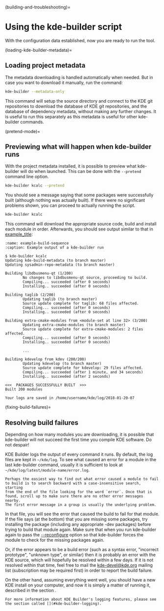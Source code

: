 (building-and-troubleshooting)=
# Using the kde-builder script

With the configuration data established, now you are ready to run the
tool.

(loading-kde-builder-metadata)=
## Loading project metadata

The metadata downloading is handled automatically when needed. But in case
you want to download it manually, run the command:

```bash
kde-builder --metadata-only
```

This command will setup the source directory and connect to the KDE git
repositories to download the database of KDE git repositories, and the
database of dependency metadata, without making any further changes. It
is useful to run this separately as this metadata is useful for other
kde-builder commands.

(pretend-mode)=
## Previewing what will happen when kde-builder runs

With the project metadata installed, it is possible to preview what
kde-builder will do when launched. This can be done with the
`--pretend` command line option.

```bash
kde-builder kcalc --pretend
```

You should see a message saying that some packages were successfully
built (although nothing was actually built). If there were no
significant problems shown, you can proceed to actually running the
script.

```bash
kde-builder kcalc
```

This command will download the appropriate source code, build and
install each module in order. Afterwards, you should see output similar
to that in [example_title](#example-build-sequence):

```{code-block}
:name: example-build-sequence
:caption: Example output of a kde-builder run

$ kde-builder kcalc
Updating kde-build-metadata (to branch master)
Updating sysadmin-repo-metadata (to branch master)

Building libdbusmenu-qt (1/200)
        No changes to libdbusmenu-qt source, proceeding to build.
        Compiling... succeeded (after 0 seconds)
        Installing.. succeeded (after 0 seconds)

Building taglib (2/200)
        Updating taglib (to branch master)
        Source update complete for taglib: 68 files affected.
        Compiling... succeeded (after 0 seconds)
        Installing.. succeeded (after 0 seconds)

Building extra-cmake-modules from <module-set at line 32> (3/200)
        Updating extra-cmake-modules (to branch master)
        Source update complete for extra-cmake-modules: 2 files affected.
        Compiling... succeeded (after 0 seconds)
        Installing.. succeeded (after 0 seconds)

        ...

Building kdevelop from kdev (200/200)
        Updating kdevelop (to branch master)
        Source update complete for kdevelop: 29 files affected.
        Compiling... succeeded (after 1 minute, and 34 seconds)
        Installing.. succeeded (after 2 seconds)

<<<  PACKAGES SUCCESSFULLY BUILT  >>>
Built 200 modules

Your logs are saved in /home/username/kde/log/2018-01-20-07
```

(fixing-build-failures)=
## Resolving build failures

Depending on how many modules you are downloading, it is possible that
kde-builder will not succeed the first time you compile KDE software.
Do not despair!

KDE Builder logs the output of every command it runs. By default, the
log files are kept in `~/kde/log`. To see what caused an error
for a module in the last kde-builder command, usually it is sufficient
to look at `~/kde/log/latest/module-name/error.log`.

```{tip}
Perhaps the easiest way to find out what error caused a module to fail
to build is to search backward with a case-insensitive search, starting
from the end of the file looking for the word `error`. Once that is
found, scroll up to make sure there are no other error messages nearby.
The first error message in a group is usually the underlying problem.
```

In that file, you will see the error that caused the build to fail for
that module. If the file says (at the bottom) that you are missing some
packages, try installing the package (including any appropriate -dev
packages) before trying to build that module again. Make sure that when
you run kde-builder again to pass the
[--reconfigure](#cmdline-reconfigure) option so that kde-builder forces
the module to check for the missing packages again.

Or, if the error appears to be a build error (such as a syntax error,
"incorrect prototype", "unknown type", or similar) then it is probably
an error with the KDE source, which will hopefully be resolved within a
few days. If it is not resolved within that time, feel free to mail the
<kde-devel@kde.org> mailing list (subscription may be required first) in
order to report the build failure.

On the other hand, assuming everything went well, you should have a new
KDE install on your computer, and now it is simply a matter of running
it, described in the section [](#installing-login-session).

```{note}
For more information about KDE Builder's logging features, please see
the section called [](#kde-builder-logging).
```
